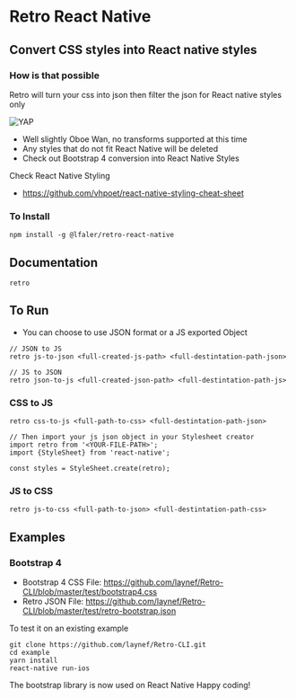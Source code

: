 # Retro React Native

## Convert CSS styles into React native styles

### How is that possible

Retro will turn your css into json then filter the json for React native styles only

![YAP](https://i.kym-cdn.com/entries/icons/original/000/023/967/obiwan.jpg)

- Well slightly Oboe Wan, no transforms supported at this time
- Any styles that do not fit React Native will be deleted
- Check out Bootstrap 4 conversion into React Native Styles

Check React Native Styling
- https://github.com/vhpoet/react-native-styling-cheat-sheet

### To Install
```
npm install -g @lfaler/retro-react-native
```

## Documentation
```
retro
```

## To Run

- You can choose to use JSON format or a JS exported Object
```
// JSON to JS
retro js-to-json <full-created-js-path> <full-destintation-path-json>

// JS to JSON
retro json-to-js <full-created-json-path> <full-destintation-path-js>
```

### CSS to JS
```
retro css-to-js <full-path-to-css> <full-destintation-path-json>

// Then import your js json object in your Stylesheet creator
import retro from '<YOUR-FILE-PATH>';
import {StyleSheet} from 'react-native';

const styles = StyleSheet.create(retro);

```

### JS to CSS
```
retro js-to-css <full-path-to-json> <full-destintation-path-css>
```

## Examples

### Bootstrap 4

- Bootstrap 4 CSS File: https://github.com/laynef/Retro-CLI/blob/master/test/bootstrap4.css
- Retro JSON File: https://github.com/laynef/Retro-CLI/blob/master/test/retro-bootstrap.json

To test it on an existing example
```
git clone https://github.com/laynef/Retro-CLI.git
cd example
yarn install
react-native run-ios
```

The bootstrap library is now used on React Native
Happy coding!
